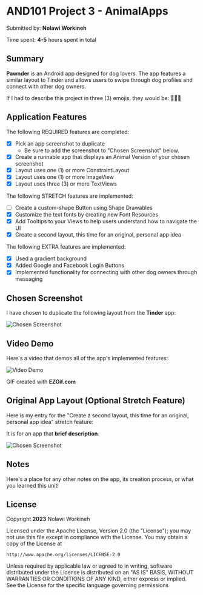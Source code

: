 <!-- INSTRUCTIONS: Go through this page and fill out any **bolded** entries with their correct values. -->

# AND101 Project 3 - AnimalApps

Submitted by: **Nolawi Workineh**

Time spent: **4-5** hours spent in total

## Summary

**Pawnder** is an Android app designed for dog lovers. The app features a similar layout to Tinder and allows users to swipe through dog profiles and connect with other dog owners. 

If I had to describe this project in three (3) emojis, they would be: 🐶💕📱

## Application Features

<!-- Please be sure to change the [ ] to [x] for any features you completed.  If a feature is not checked [x], you might miss the points for that item! -->

The following REQUIRED features are completed:

- [x] Pick an app screenshot to duplicate
  - Be sure to add the screenshot to "Chosen Screenshot" below.
- [x] Create a runnable app that displays an Animal Version of your chosen screenshot
- [x] Layout uses one (1) or more ConstraintLayout
- [x] Layout uses one (1) or more ImageView
- [x] Layout uses three (3) or more TextViews

The following STRETCH features are implemented:

- [ ] Create a custom-shape Button using Shape Drawables
- [x] Customize the text fonts by creating new Font Resources
- [x] Add Tooltips to your Views to help users understand how to navigate the UI
- [x] Create a second layout, this time for an original, personal app idea

The following EXTRA features are implemented:

- [x] Used a gradient background
- [x] Added Google and Facebook Login Buttons
- [x] Implemented functionality for connecting with other dog owners through messaging

## Chosen Screenshot

I have chosen to duplicate the following layout from the **Tinder** app:

<img src='https://i.imgur.com/v1ECXZu.jpg' title='Chosen Screenshot' width='' alt='Chosen Screenshot' />

## Video Demo

Here's a video that demos all of the app's implemented features:

![Video Demo](https://i.imgur.com/gPxp4ze.gif)

GIF created with **EZGif.com**

<!-- Recommended tools:
- [Kap](https://getkap.co/) for macOS
- [ScreenToGif](https://www.screentogif.com/) for Windows
- [peek](https://github.com/phw/peek) for Linux. -->

## Original App Layout (Optional Stretch Feature)

Here is my entry for the "Create a second layout, this time for an original, personal app idea" stretch feature:

It is for an app that **brief description**.

<img src='http://example.com/link/to/your/image.png' title='Chosen Screenshot' width='' alt='Chosen Screenshot' />

## Notes

Here's a place for any other notes on the app, its creation process, or what you learned this unit!

## License

Copyright **2023** Nolawi Workineh

Licensed under the Apache License, Version 2.0 (the "License");
you may not use this file except in compliance with the License.
You may obtain a copy of the License at

    http://www.apache.org/licenses/LICENSE-2.0

Unless required by applicable law or agreed to in writing, software
distributed under the License is distributed on an "AS IS" BASIS,
WITHOUT WARRANTIES OR CONDITIONS OF ANY KIND, either express or implied.
See the License for the specific language governing permissions
